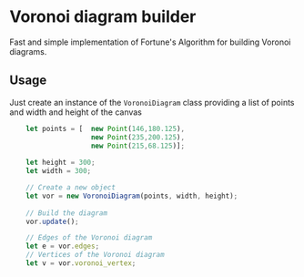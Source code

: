 # Voronoi diagram builder

Fast and simple implementation of Fortune's Algorithm for building Voronoi diagrams.

## Usage
Just create an instance of the `VoronoiDiagram` class providing a list of points and width and height of the canvas 

```javascript
    let points = [  new Point(146,180.125),
                    new Point(235,200.125),
                    new Point(215,68.125)];
                    
    let height = 300;
    let width = 300;

    // Create a new object
    let vor = new VoronoiDiagram(points, width, height);    
    
    // Build the diagram
    vor.update();

    // Edges of the Voronoi diagram
    let e = vor.edges;
    // Vertices of the Voronoi diagram
    let v = vor.voronoi_vertex;
```

